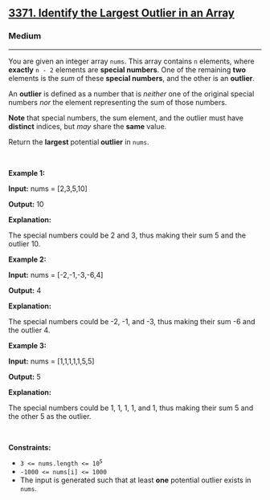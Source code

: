 <h2><a href="https://leetcode.com/problems/identify-the-largest-outlier-in-an-array/description/">3371. Identify the Largest Outlier in an Array</a></h2><h3>Medium</h3><hr><p>You are given an integer array <code>nums</code>. This array contains <code>n</code> elements, where <strong>exactly</strong> <code>n - 2</code> elements are <strong>special</strong><strong> numbers</strong>. One of the remaining <strong>two</strong> elements is the <em>sum</em> of these <strong>special numbers</strong>, and the other is an <strong>outlier</strong>.</p>

<p>An <strong>outlier</strong> is defined as a number that is <em>neither</em> one of the original special numbers <em>nor</em> the element representing the sum of those numbers.</p>

<p><strong>Note</strong> that special numbers, the sum element, and the outlier must have <strong>distinct</strong> indices, but <em>may </em>share the <strong>same</strong> value.</p>

<p>Return the <strong>largest</strong><strong> </strong>potential<strong> outlier</strong> in <code>nums</code>.</p>

<p>&nbsp;</p>
<p><strong class="example">Example 1:</strong></p>

<div class="example-block">
<p><strong>Input:</strong> <span class="example-io">nums = [2,3,5,10]</span></p>

<p><strong>Output:</strong> <span class="example-io">10</span></p>

<p><strong>Explanation:</strong></p>

<p>The special numbers could be 2 and 3, thus making their sum 5 and the outlier 10.</p>
</div>

<p><strong class="example">Example 2:</strong></p>

<div class="example-block">
<p><strong>Input:</strong> <span class="example-io">nums = [-2,-1,-3,-6,4]</span></p>

<p><strong>Output:</strong> <span class="example-io">4</span></p>

<p><strong>Explanation:</strong></p>

<p>The special numbers could be -2, -1, and -3, thus making their sum -6 and the outlier 4.</p>
</div>

<p><strong class="example">Example 3:</strong></p>

<div class="example-block">
<p><strong>Input:</strong> <span class="example-io">nums = [1,1,1,1,1,5,5]</span></p>

<p><strong>Output:</strong> <span class="example-io">5</span></p>

<p><strong>Explanation:</strong></p>

<p>The special numbers could be 1, 1, 1, 1, and 1, thus making their sum 5 and the other 5 as the outlier.</p>
</div>

<p>&nbsp;</p>
<p><strong>Constraints:</strong></p>

<ul>
	<li><code>3 &lt;= nums.length &lt;= 10<sup>5</sup></code></li>
	<li><code>-1000 &lt;= nums[i] &lt;= 1000</code></li>
	<li>The input is generated such that at least <strong>one</strong> potential outlier exists in <code>nums</code>.</li>
</ul>
